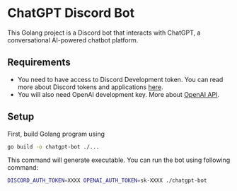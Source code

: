 # ChatGPT Discord Bot
This Golang project is a Discord bot that interacts with ChatGPT, a conversational AI-powered chatbot platform. 

## Requirements
- You need to have access to Discord Development token. You can read more about Discord tokens and applications [here](https://discord.com/developers/docs/intro).
- You will also need OpenAI development key. More about [OpenAI API](https://openai.com/blog/openai-api).

## Setup
First, build Golang program using
```bash
go build -o chatgpt-bot ./...
```

This command will generate executable. You can run the bot using following command:
```bash
DISCORD_AUTH_TOKEN=XXXX OPENAI_AUTH_TOKEN=sk-XXXX ./chatgpt-bot
```
